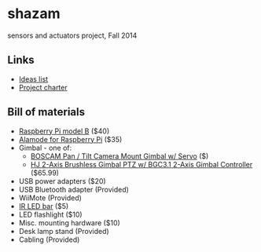 shazam
======

sensors and actuators project, Fall 2014

Links
-----
* [Ideas list](https://docs.google.com/document/d/1O3mwtClYjJjfiQGWPuFeRIAxpCGohzK8eNhSTqB_iDs/edit)
* [Project charter](https://docs.google.com/document/d/1TM3XV4FRgUr7pgJ4xMtLtbaBanqBlkbAV2HGrdI_T9U/edit)

Bill of materials
-----------------
* [Raspberry Pi model B](http://www.makershed.com/products/raspberry-pi-model-b-revision-2-0) ($40)
* [Alamode for Raspberry Pi](http://www.makershed.com/products/alamode-for-raspberry-pi) ($35)
* Gimbal - one of:
    * [BOSCAM Pan / Tilt Camera Mount Gimbal w/ Servo](http://www.dx.com/p/boscam-pan-tilt-camera-mount-gimbal-for-hd19-fpv-camera-recorder-w-servo-black-255234#.VEb5eovF-d4) ($)
    * [HJ 2-Axis Brushless Gimbal PTZ w/ BGC3.1 2-Axis Gimbal Controller](http://www.dx.com/p/hj-2-axis-camera-brushless-gimbal-ptz-w-bgc3-1-2-axis-gimbal-controller-for-gopro-1-2-3-fpv-white-310904?tc=USD&gclid=Cj0KEQjwiJiiBRDh3Z-ctPfS5MgBEiQAAlkbQrZQb11uNLFx8trJG6F7rYQqGDxwh_0jW2e_NsDYI-0aAuic8P8HAQ#.VEb4KYvF-d4) ($65.99)
* USB power adapters ($20)
* USB Bluetooth adapter (Provided)
* WiiMote (Provided)
* [IR LED bar](http://www.monoprice.com/Product?seq=1&format=2&p_id=5669&CAWELAID=1329451925&CAGPSPN=pla&catargetid=320013720000066114&cadevice=c&gclid=Cj0KEQjwiJiiBRDh3Z-ctPfS5MgBEiQAAlkbQimVkChWKF0BtfEzTS-pzF3BSvLTc6MKdP7llvVJQGIaArIo8P8HAQ) ($5)
* LED flashlight ($10)
* Misc. mounting hardware ($10)
* Desk lamp stand (Provided)
* Cabling (Provided)